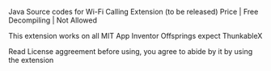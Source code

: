 Java Source codes for Wi-Fi Calling Extension (to be released)
Price | Free
Decompiling | Not Allowed

This extension works on all MIT App Inventor Offsprings expect ThunkableX

Read License aggreement before using, you agree to abide by it by using the extension
